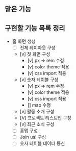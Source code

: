 ## 맡은 기능

## 구현할 기능 목록 정리

- 홈 화면 생성
  - [ ] 전체 레이아웃 구성
  - [v] 첫 화면 구성
    - [v] px => rem 수정
    - [v] color theme 적용
    - [v] css import 적용
  - [v] 숫자 테이블 구성
    - [v] px => rem 수정
    - [v] color theme 적용
    - [v] css import 적용
    - [] map 수정
  - [v] 활동 소개 구성
  - [V] 프로젝트 리스트업 구성
  - [v] 최근 소식 구성
  - [ ] 홍맵 구성
  - [ ] Join us! 구성
  - [ ] 숫자 테이블 데이터 통신

